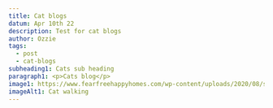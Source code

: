 ```yaml
---
title: Cat blogs
datum: Apr 10th 22
description: Test for cat blogs
author: Ozzie
tags:
  - post
  - cat-blogs
subheading1: Cats sub heading
paragraph1: <p>Cats blog</p>
image1: https://www.fearfreehappyhomes.com/wp-content/uploads/2020/08/shutterstock_707431309-e1554172878508.jpg
imageAlt1: Cat walking
---
```


